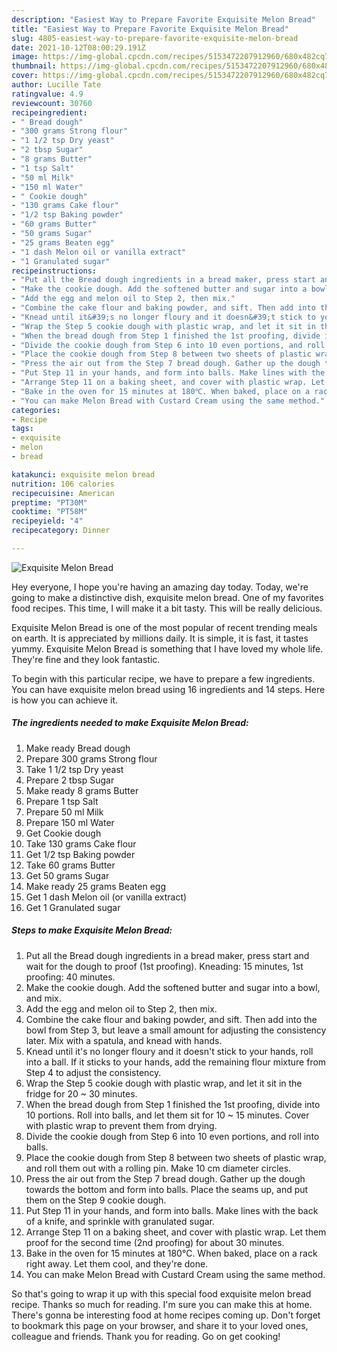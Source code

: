 ```yaml
---
description: "Easiest Way to Prepare Favorite Exquisite Melon Bread"
title: "Easiest Way to Prepare Favorite Exquisite Melon Bread"
slug: 4805-easiest-way-to-prepare-favorite-exquisite-melon-bread
date: 2021-10-12T08:00:29.191Z
image: https://img-global.cpcdn.com/recipes/5153472207912960/680x482cq70/exquisite-melon-bread-recipe-main-photo.jpg
thumbnail: https://img-global.cpcdn.com/recipes/5153472207912960/680x482cq70/exquisite-melon-bread-recipe-main-photo.jpg
cover: https://img-global.cpcdn.com/recipes/5153472207912960/680x482cq70/exquisite-melon-bread-recipe-main-photo.jpg
author: Lucille Tate
ratingvalue: 4.9
reviewcount: 30760
recipeingredient:
- " Bread dough"
- "300 grams Strong flour"
- "1 1/2 tsp Dry yeast"
- "2 tbsp Sugar"
- "8 grams Butter"
- "1 tsp Salt"
- "50 ml Milk"
- "150 ml Water"
- " Cookie dough"
- "130 grams Cake flour"
- "1/2 tsp Baking powder"
- "60 grams Butter"
- "50 grams Sugar"
- "25 grams Beaten egg"
- "1 dash Melon oil or vanilla extract"
- "1 Granulated sugar"
recipeinstructions:
- "Put all the Bread dough ingredients in a bread maker, press start and wait for the dough to proof (1st proofing). Kneading: 15 minutes, 1st proofing: 40 minutes."
- "Make the cookie dough. Add the softened butter and sugar into a bowl, and mix."
- "Add the egg and melon oil to Step 2, then mix."
- "Combine the cake flour and baking powder, and sift. Then add into the bowl from Step 3, but leave a small amount for adjusting the consistency later. Mix with a spatula, and knead with hands."
- "Knead until it&#39;s no longer floury and it doesn&#39;t stick to your hands, roll into a ball. If it sticks to your hands, add the remaining flour mixture from Step 4 to adjust the consistency."
- "Wrap the Step 5 cookie dough with plastic wrap, and let it sit in the fridge for 20 ~ 30 minutes."
- "When the bread dough from Step 1 finished the 1st proofing, divide into 10 portions. Roll into balls, and let them sit for 10 ~ 15 minutes. Cover with plastic wrap to prevent them from drying."
- "Divide the cookie dough from Step 6 into 10 even portions, and roll into balls."
- "Place the cookie dough from Step 8 between two sheets of plastic wrap, and roll them out with a rolling pin. Make 10 cm diameter circles."
- "Press the air out from the Step 7 bread dough. Gather up the dough towards the bottom and form into balls. Place the seams up, and put them on the Step 9 cookie dough."
- "Put Step 11 in your hands, and form into balls. Make lines with the back of a knife, and sprinkle with granulated sugar."
- "Arrange Step 11 on a baking sheet, and cover with plastic wrap. Let them proof for the second time (2nd proofing) for about 30 minutes."
- "Bake in the oven for 15 minutes at 180℃. When baked, place on a rack right away. Let them cool, and they&#39;re done."
- "You can make Melon Bread with Custard Cream using the same method."
categories:
- Recipe
tags:
- exquisite
- melon
- bread

katakunci: exquisite melon bread 
nutrition: 106 calories
recipecuisine: American
preptime: "PT30M"
cooktime: "PT58M"
recipeyield: "4"
recipecategory: Dinner

---
```



![Exquisite Melon Bread](https://img-global.cpcdn.com/recipes/5153472207912960/680x482cq70/exquisite-melon-bread-recipe-main-photo.jpg)

Hey everyone, I hope you're having an amazing day today. Today, we're going to make a distinctive dish, exquisite melon bread. One of my favorites food recipes. This time, I will make it a bit tasty. This will be really delicious.

Exquisite Melon Bread is one of the most popular of recent trending meals on earth. It is appreciated by millions daily. It is simple, it is fast, it tastes yummy. Exquisite Melon Bread is something that I have loved my whole life. They're fine and they look fantastic.




To begin with this particular recipe, we have to prepare a few ingredients. You can have exquisite melon bread using 16 ingredients and 14 steps. Here is how you can achieve it.

<!--inarticleads1-->

##### The ingredients needed to make Exquisite Melon Bread:

1. Make ready  Bread dough
1. Prepare 300 grams Strong flour
1. Take 1 1/2 tsp Dry yeast
1. Prepare 2 tbsp Sugar
1. Make ready 8 grams Butter
1. Prepare 1 tsp Salt
1. Prepare 50 ml Milk
1. Prepare 150 ml Water
1. Get  Cookie dough
1. Take 130 grams Cake flour
1. Get 1/2 tsp Baking powder
1. Take 60 grams Butter
1. Get 50 grams Sugar
1. Make ready 25 grams Beaten egg
1. Get 1 dash Melon oil (or vanilla extract)
1. Get 1 Granulated sugar




<!--inarticleads2-->

##### Steps to make Exquisite Melon Bread:

1. Put all the Bread dough ingredients in a bread maker, press start and wait for the dough to proof (1st proofing). Kneading: 15 minutes, 1st proofing: 40 minutes.
1. Make the cookie dough. Add the softened butter and sugar into a bowl, and mix.
1. Add the egg and melon oil to Step 2, then mix.
1. Combine the cake flour and baking powder, and sift. Then add into the bowl from Step 3, but leave a small amount for adjusting the consistency later. Mix with a spatula, and knead with hands.
1. Knead until it&#39;s no longer floury and it doesn&#39;t stick to your hands, roll into a ball. If it sticks to your hands, add the remaining flour mixture from Step 4 to adjust the consistency.
1. Wrap the Step 5 cookie dough with plastic wrap, and let it sit in the fridge for 20 ~ 30 minutes.
1. When the bread dough from Step 1 finished the 1st proofing, divide into 10 portions. Roll into balls, and let them sit for 10 ~ 15 minutes. Cover with plastic wrap to prevent them from drying.
1. Divide the cookie dough from Step 6 into 10 even portions, and roll into balls.
1. Place the cookie dough from Step 8 between two sheets of plastic wrap, and roll them out with a rolling pin. Make 10 cm diameter circles.
1. Press the air out from the Step 7 bread dough. Gather up the dough towards the bottom and form into balls. Place the seams up, and put them on the Step 9 cookie dough.
1. Put Step 11 in your hands, and form into balls. Make lines with the back of a knife, and sprinkle with granulated sugar.
1. Arrange Step 11 on a baking sheet, and cover with plastic wrap. Let them proof for the second time (2nd proofing) for about 30 minutes.
1. Bake in the oven for 15 minutes at 180℃. When baked, place on a rack right away. Let them cool, and they&#39;re done.
1. You can make Melon Bread with Custard Cream using the same method.




So that's going to wrap it up with this special food exquisite melon bread recipe. Thanks so much for reading. I'm sure you can make this at home. There's gonna be interesting food at home recipes coming up. Don't forget to bookmark this page on your browser, and share it to your loved ones, colleague and friends. Thank you for reading. Go on get cooking!
